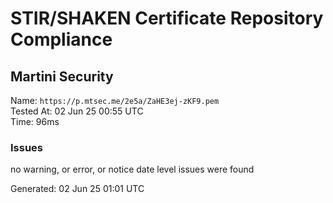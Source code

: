 # STIR/SHAKEN Certificate Repository Compliance

## Martini Security

Name: `https://p.mtsec.me/2e5a/ZaHE3ej-zKF9.pem`\
Tested At: 02 Jun 25 00:55 UTC\
Time: 96ms

### Issues

no warning, or error, or notice date level issues were found

Generated: 02 Jun 25 01:01 UTC